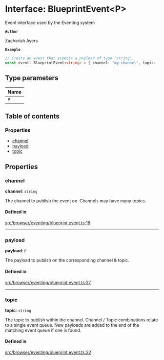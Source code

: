 # Interface: BlueprintEvent<P\>

Event interface used by the Eventing system

**`Author`**

Zachariah Ayers

**`Example`**

```typescript
// Create an event that expects a payload of type 'string'.
const event: BlueprintEvent<string> = { channel: 'my-channel', topic: 'my-topic', payload: 'my-payload' };
```

## Type parameters

| Name |
| :------ |
| `P` |

## Table of contents

### Properties

- [channel](BlueprintEvent.md#channel)
- [payload](BlueprintEvent.md#payload)
- [topic](BlueprintEvent.md#topic)

## Properties

### channel

 **channel**: `string`

The channel to publish the event on. Channels may have many topics.

#### Defined in

[src/browser/eventing/blueprint.event.ts:16](https://github.com/zjayers/AssembleJS/blob/b7f8979/src/browser/eventing/blueprint.event.ts#L16)

___

### payload

 **payload**: `P`

The payload to publish on the corresponding channel & topic.

#### Defined in

[src/browser/eventing/blueprint.event.ts:27](https://github.com/zjayers/AssembleJS/blob/b7f8979/src/browser/eventing/blueprint.event.ts#L27)

___

### topic

 **topic**: `string`

The topic to publish within the channel. Channel / Topic combinations relate to a single event queue.
New payloads are added to the end of the matching event queue if one is found.

#### Defined in

[src/browser/eventing/blueprint.event.ts:22](https://github.com/zjayers/AssembleJS/blob/b7f8979/src/browser/eventing/blueprint.event.ts#L22)
